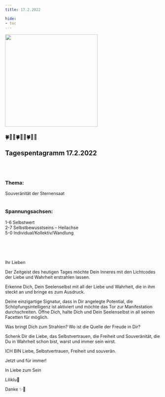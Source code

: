 ```yaml
---
title: 17.2.2022

hide:
- toc
---
```



<style>
img {
  width: 300px;
  max-width: 99%
}
</style>

![](/img/2022-02-17.png)

### 🍀🦋💚🍀🦋💚🍀🦋💚

## **Tagespentagramm 17.2.2022**
<br><br>
### **Thema:**
Souveränität der Sternensaat
<br><br>

### **Spannungsachsen:**
1-6 Selbstwert  
2-7 Selbstbewusstseins – Heilachse  
5-0 Individual/Kollektiv/Wandlung

<br><br><br>

Ihr Lieben

Der Zeitgeist des heutigen Tages möchte Dein Inneres mit den Lichtcodes der Liebe und Wahrheit erstrahlen lassen.

Erkenne Dich, Dein Seelenselbst mit all der Liebe und Wahrheit, die in ihm steckt an und bringe es zum Ausdruck.

Deine einzigartige Signatur, dass in Dir angelegte Potential, die Schöpfungsintelligenz ist aktiviert und möchte das Tor zur Manifestation durchschreiten. Öffne Dich, halte Dich und Dein Seelenselbst in all seinen Facetten für möglich.

Was bringt Dich zum Strahlen?
Wo ist die Quelle der Freude in Dir?

Schenk Dir die Liebe, das Selbstvertrauen, die Freiheit  und Souveränität, die Du in Wahrheit schon bist, warst und immer sein wirst.

ICH BIN Liebe, Selbstvertrauen, Freiheit und souverän.

Jetzt und für immer!


In Liebe zum Sein

Liliklu🦋

Danke ✨🧚
